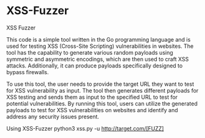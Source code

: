 # XSS-Fuzzer
XSS Fuzzer

This code is a simple tool written in the Go programming language and is used for testing XSS (Cross-Site Scripting) vulnerabilities in websites. The tool has the capability to generate various random payloads using symmetric and asymmetric encodings, which are then used to craft XSS attacks. Additionally, it can produce payloads specifically designed to bypass firewalls.

To use this tool, the user needs to provide the target URL they want to test for XSS vulnerability as input. The tool then generates different payloads for XSS testing and sends them as input to the specified URL to test for potential vulnerabilities. By running this tool, users can utilize the generated payloads to test for XSS vulnerabilities on websites and identify and address any security issues present.

Using XSS-Fuzzer
python3 xss.py -u http://target.com/[FUZZ]
